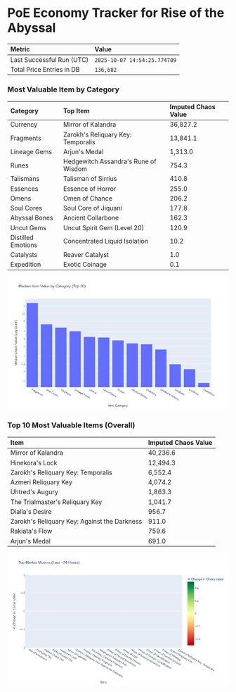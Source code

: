 # PoE Economy Tracker for Rise of the Abyssal

<!-- START_MAINTENANCE -->
| Metric | Value |
|:---|:---|
| Last Successful Run (UTC) | `2025-10-07 14:54:25.774709` |
| Total Price Entries in DB | `136,682` |

<!-- END_MAINTENANCE -->

<!-- START_DATAFRAME_DEBUG -->
<!-- END_DATAFRAME_DEBUG -->

<!-- START_CATEGORY_ANALYSIS -->
### Most Valuable Item by Category
| Category | Top Item | Imputed Chaos Value |
| :--- | :--- | :--- |
| Currency | Mirror of Kalandra | 36,827.2 |
| Fragments | Zarokh's Reliquary Key: Temporalis | 13,841.1 |
| Lineage Gems | Arjun's Medal | 1,313.0 |
| Runes | Hedgewitch Assandra's Rune of Wisdom | 754.3 |
| Talismans | Talisman of Sirrius | 410.8 |
| Essences | Essence of Horror | 255.0 |
| Omens | Omen of Chance | 206.2 |
| Soul Cores | Soul Core of Jiquani | 177.8 |
| Abyssal Bones | Ancient Collarbone | 162.3 |
| Uncut Gems | Uncut Spirit Gem (Level 20) | 120.9 |
| Distilled Emotions | Concentrated Liquid Isolation | 10.2 |
| Catalysts | Reaver Catalyst | 1.0 |
| Expedition | Exotic Coinage | 0.1 |


![Category Analysis Chart](charts/category_analysis.png)
<!-- END_ANALYSIS -->

<!-- START_ANALYSIS -->
### Top 10 Most Valuable Items (Overall)
| Item | Imputed Chaos Value |
| :--- | :--- |
| Mirror of Kalandra | 40,236.6 |
| Hinekora's Lock | 12,494.3 |
| Zarokh's Reliquary Key: Temporalis | 6,552.4 |
| Azmeri Reliquary Key | 4,074.2 |
| Uhtred's Augury | 1,863.3 |
| The Trialmaster's Reliquary Key | 1,041.7 |
| Dialla's Desire | 956.7 |
| Zarokh's Reliquary Key: Against the Darkness | 911.0 |
| Rakiata's Flow | 759.6 |
| Arjun's Medal | 691.0 |


![Market Movers Chart](charts/market_movers.png)
<!-- END_ANALYSIS -->
